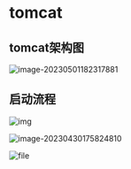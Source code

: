 # tomcat

## tomcat架构图

![image-20230501182317881](C:\Users\cm\Desktop\ProgrammingNote\tomcat\tomcat原理.assets\image-20230501182317881.png)

## 启动流程



![img](https://p3-juejin.byteimg.com/tos-cn-i-k3u1fbpfcp/8b6114ff717e43d6b047ca5371aa2908~tplv-k3u1fbpfcp-zoom-in-crop-mark:4536:0:0:0.awebp)



![image-20230430175824810](C:\Users\cm\Desktop\ProgrammingNote\tomcat\tomcat原理.assets\image-20230430175824810.png)

![file](https://p3-juejin.byteimg.com/tos-cn-i-k3u1fbpfcp/4f73363e7efd444abf32ee8ff47323da~tplv-k3u1fbpfcp-zoom-in-crop-mark:4536:0:0:0.awebp)
